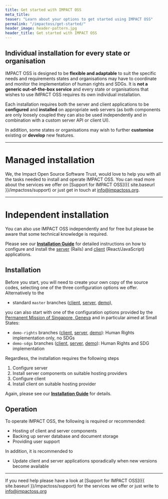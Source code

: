 ```yaml
---
title: Get started with IMPACT OSS
meta_title:
teaser: "Learn about your options to get started using IMPACT OSS"
permalink: "/impactoss/get-started/"
header_image: header-pattern.jpg
header_title: Get started with IMPACT OSS
---
```


## Individual installation for every state or organisation

IMPACT OSS is designed to be **flexible and adaptable** to suit the specific needs and requirements states and organisations may have to coordinate and monitor the implementation of human rights and SDGs. It is **not a generic out-of-the-box service** and every state or organisations that wishes to use IMPACT OSS requires its own individual installation.

Each installation requires both the server and client applications to be **configured** and **installed** on appropriate web servers (as both components are only loosely coupled they can also be used independently and in combination with a custom server API or client UI).

In addition, some states or organisations may wish to further **customise** existing or **develop** new features.

---

# Managed installation

We, the Impact Open Source Software Trust, would love to help you with all the tasks needed to install and operate IMPACT OSS. You can read more about the services we offer on [Support for IMPACT OSS]({{ site.baseurl }}/impactoss/support) or just get in touch at [info@impactoss.org](mailto:info@impactoss.org).

---

# Independent installation

You can also use IMPACT OSS independently and for free but please be aware that some technical knowledge is required.

Please see our **[Installation Guide](https://install-guide.impactoss.org)** for detailed instructions on how to configure and install the [server](https://github.com/impactoss/impactoss-server) (Rails) and [client](https://github.com/impactoss/impactoss-client) (React/JavaScript) applications.

## Installation

Before you start, you will need to create your own copy of the source codes, selecting one of the three configuration options we offer. Alternatively to the

* standard `master` branches ([client](https://github.com/impactoss/impactoss-client), [server](https://github.com/impactoss/impactoss-server), [demo](https://demo.impactoss.org)),

you can also start with one of the configuration options provided by the [Permanent Mission of Singapore, Geneva](https://www.mfa.gov.sg/content/mfa/overseasmission/geneva.html) and in particular aimed at Small States:

* `demo-rights` branches ([client](https://github.com/impactoss/impactoss-client/tree/demo-rights), [server](https://github.com/impactoss/impactoss-server/tree/demo-rights), [demo](https://demo-rights.impactoss.org)): Human Rights implementation only, no SDGs
* `demo-sdgs` branches ([client](https://github.com/impactoss/impactoss-client/tree/demo-sdgs), [server](https://github.com/impactoss/impactoss-server/tree/demo-sdgs), [demo](https://demo-sdgs.impactoss.org)): Human Rights and SDG implementation

Regardless, the installation requires the following steps

1. Configure server
2. Install server components on suitable hosting providers
3. Configure client
4. Install client on suitable hosting provider

Again, please see our **[Installation Guide](https://install-guide.impactoss.org)** for details.

## Operation

To operate IMPACT OSS, the following is required or recommended:

* Hosting of client and server components
* Backing up server database and document storage
* Providing user support

In addition, it is recommended to

* Update client and server applications sporadically when new versions become available

---

If you need help please have a look at [Support for IMPACT OSS]({{ site.baseurl }}/impactoss/support) for the services we offer or just write to [info@impactoss.org](mailto:info@impactoss.org)
